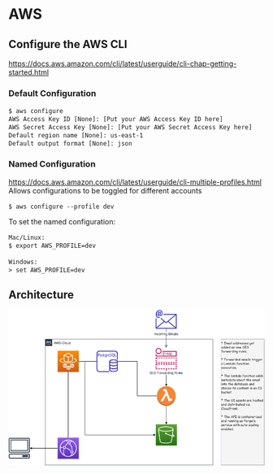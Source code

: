 # AWS

## Configure the AWS CLI

https://docs.aws.amazon.com/cli/latest/userguide/cli-chap-getting-started.html

### Default Configuration

```
$ aws configure
AWS Access Key ID [None]: [Put your AWS Access Key ID here]
AWS Secret Access Key [None]: [Put your AWS Secret Access Key here]
Default region name [None]: us-east-1
Default output format [None]: json
```

### Named Configuration

https://docs.aws.amazon.com/cli/latest/userguide/cli-multiple-profiles.html
Allows configurations to be toggled for different accounts

```
$ aws configure --profile dev
```

To set the named configuration:

```
Mac/Linux:
$ export AWS_PROFILE=dev

Windows:
> set AWS_PROFILE=dev
```

## Architecture

![architecture](https://github.com/mailejoe/mailejoe-api/blob/master/.github/images/Architecture.png?raw=true)
